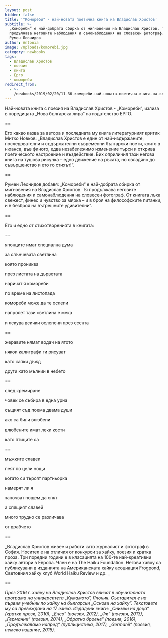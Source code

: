 ```yaml
---
layout: post
hidden: false
title: '"Комореби" - най-новата поетична книга на Владислав Христов'
subtitle: >-
  „Комореби“ е най-добрата сбирка от мигновения на Владислав Христов, тя
  продължава неговите наблюдения и самонаблюдения на словесен фотограф, пише
  Румен Леонидов 
author: Antonia
image: /Uploads/komorebi.jpg
category: newbooks
tags:
  - Владислав Христов
  - поезия
  - книга
  - Ерго
  - комореби
redirect_from:
  - >-
    /newbooks/2019/02/20/11-36-комореби-най-новата-поетична-книга-на-владислав-христов
---
```

Най-новата книга с поезия на Владислав Христов - „Комореби“, излиза в поредицата „Нова българска лира“ на издателство ЕРГО.

\==

Ето какво казва за автора и последната му книга литературният критик Митко Новков: „Владислав Христов е един от най-издържаните, последователни и съдържателни съвременни български поети, които в нюанса, във финото, едва незабележимо изменение търси и открива поетическото настроение и въздействие. Бих оприличил тази негова книга на тушова рисунка – едно движение на ръката, но овладяно до съвършенство и ето го стихът!“.

\==

Румен Леонидов добавя: „Комореби“ е най-добрата сбирка от мигновения на Владислав Христов. Тя продължава неговите наблюдения и самонаблюдения на словесен фотограф. От книгата лъха свежест, финес и чувство за мярка – и в броя на философските питанки, и в безброя на вътрешните удивителни“.

\==

Ето и едно от стихотворенията в книгата:

\==

японците имат специална дума 

за слънчевата светлина

която прониква 

през листата на дърветата

наричат я комореби

по време на листопада

комореби може да те ослепи

напролет тази светлина е мека

и лекува всички ослепени през есента

\==

жеравите нямат водач на ятото 

някои калиграфи ги рисуват 

като капки дъжд 

други като мълнии в небето

\==

след кремиране 

човек се събира в една урна 

същият съд поема двама души

ако са били влюбени

влюбените имат леки кости

като птиците са 

\==

мъжките славеи 

пеят по цели нощи

когато си търсят партньорка

намерят ли я

започват нощем да спят

а спящият славей

много трудно се различава 

от врабчето

\==

_Владислав Христов живее и работи като журналист и фотограф в София. Носител е на отличия от конкурси за хайку, поезия и кратка проза. Три поредни години е в класацията на 100-те най-креативни хайку автори в Европа. Член e на The Haiku Foundation. Негови хайку са публикувани в изданията на Американската хайку асоциация Frogpond, Световния хайку клуб World Haiku Review и др. _

\==

_През 2016 г. хайку на Владислав Христов влизат в обучителната програма на университета „Кумамото“, Япония. Съставител е на първия учебник по хайку на български „Основи на хайку”. Текстовете му са превеждани на 17 езика. Издадени книги: „Снимки на деца“ (кратки прози, 2010), „Енсо“ (поезия, 2012), „Фи“ (поезия, 2013), „Германии“ (поезия, 2014), „Обратно броене“ (поезия, 2016), „Продължаваме напред“ (публицистика, 2017), „Germanii“ (поезия, немско издание, 2018)._
